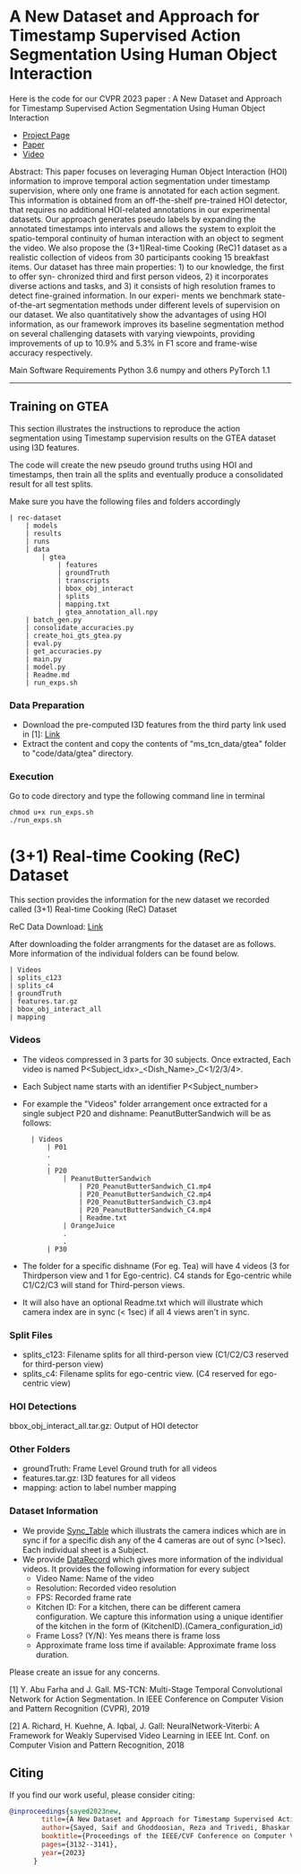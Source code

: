 # A New Dataset and Approach for Timestamp Supervised Action Segmentation Using Human Object Interaction

Here is the code for our CVPR 2023 paper : A New Dataset and Approach for Timestamp Supervised Action Segmentation Using Human Object Interaction
 * [Project Page](https://saifsayed.github.io/Rec.github.io/)
 * [Paper](https://openaccess.thecvf.com/content/CVPR2023W/LSHVU/papers/Sayed_A_New_Dataset_and_Approach_for_Timestamp_Supervised_Action_Segmentation_CVPRW_2023_paper.pdf)
 * [Video](https://drive.google.com/file/d/1k10xURqylCnFMexyg-GDV9OcXwIx7soz/view?usp=sharing)

 Abstract: This paper focuses on leveraging Human Object Interaction (HOI) information to improve temporal action segmentation under timestamp supervision, where only one frame is annotated for each action segment. This information is obtained from an off-the-shelf pre-trained HOI detector, that requires no additional HOI-related annotations in our experimental datasets. Our approach generates pseudo labels by expanding the annotated timestamps into intervals and allows the system to exploit the spatio-temporal continuity of human interaction with an object to segment the video. We also propose the (3+1)Real-time Cooking (ReC)1 dataset as a realistic collection of videos from 30 participants cooking 15 breakfast items. Our dataset has three main properties: 1) to our knowledge, the first to offer syn- chronized third and first person videos, 2) it incorporates diverse actions and tasks, and 3) it consists of high resolution frames to detect fine-grained information. In our experi- ments we benchmark state-of-the-art segmentation methods under different levels of supervision on our dataset. We also quantitatively show the advantages of using HOI information, as our framework improves its baseline segmentation method on several challenging datasets with varying viewpoints, providing improvements of up to 10.9% and 5.3% in F1 score and frame-wise accuracy respectively.


Main Software Requirements
	Python 3.6
	numpy and others
	PyTorch 1.1

********************************************************************************************************************
## Training on GTEA
This section illustrates the instructions to reproduce the action segmentation using Timestamp supervision results on the GTEA dataset using I3D features.

The code will create the new pseudo ground truths using HOI and timestamps, then train all the splits and eventually produce a consolidated result for all test splits.

Make sure you have the following files and folders accordingly

	| rec-dataset
		| models
		| results
		| runs
		| data
			| gtea
				| features
				| groundTruth
				| transcripts
				| bbox_obj_interact
				| splits
				| mapping.txt
				| gtea_annotation_all.npy
		| batch_gen.py
		| consolidate_accuracies.py
		| create_hoi_gts_gtea.py
		| eval.py
		| get_accuracies.py
		| main.py
		| model.py
		| Readme.md
		| run_exps.sh

### Data Preparation
* Download the pre-computed I3D features from the third party link used in [1]:  [Link](https://mega.nz/#!O6wXlSTS!wcEoDT4Ctq5HRq_hV-aWeVF1_JB3cacQBQqOLjCIbc8)
* Extract the content and copy the contents of "ms_tcn_data/gtea" folder to "code/data/gtea" directory.
### Execution
Go to code directory and type the following command line in terminal

	chmod u+x run_exps.sh 
	./run_exps.sh


# (3+1) Real-time Cooking (ReC) Dataset
This section provides the information for the new dataset we recorded called (3+1) Real-time Cooking (ReC) Dataset

ReC Data Download: [Link](https://drive.google.com/drive/folders/1usqia6A0cg415oCMDtKu0Z00KGP1_KXu?usp=share_link)

After downloading the folder arrangments for the dataset are as follows. More information of the individual folders can be found below.

	| Videos
	| splits_c123
	| splits_c4
	| groundTruth
	| features.tar.gz
	| bbox_obj_interact_all
	| mapping



### Videos
* The videos compressed in 3 parts for 30 subjects. Once extracted, Each video is named P<Subject_idx>_<Dish_Name>_C<1/2/3/4>. 
* Each Subject name starts with an identifier P<Subject_number>
* For example the "Videos" folder arrangement once extracted for a single subject P20 and dishname: PeanutButterSandwich will be as follows:

		| Videos	
			| P01
			.
			.
			| P20
				| PeanutButterSandwich
					| P20_PeanutButterSandwich_C1.mp4
					| P20_PeanutButterSandwich_C2.mp4
					| P20_PeanutButterSandwich_C3.mp4
					| P20_PeanutButterSandwich_C4.mp4
					| Readme.txt
				| OrangeJuice
				.
				.
			| P30

* The folder for a specific dishname (For eg. Tea) will have 4 videos (3 for Thirdperson view and 1 for Ego-centric). C4 stands for Ego-centric while C1/C2/C3 will stand for Third-person views.
* It will also have an optional Readme.txt which will illustrate which camera index are in sync (< 1sec) if all 4 views aren't in sync.

### Split Files
* splits_c123: Filename splits for all third-person view (C1/C2/C3 reserved for third-person view)
* splits_c4: Filename splits for ego-centric view. (C4 reserved for ego-centric view)


### HOI Detections
bbox_obj_interact_all.tar.gz: Output of HOI detector

### Other Folders
* groundTruth: Frame Level Ground truth for all videos
* features.tar.gz: I3D features for all videos
* mapping: action to label number mapping


### Dataset Information
* We provide [Sync_Table](https://docs.google.com/spreadsheets/d/1yDYp3S9cGpLVMxBLcSLJ47njzwWARjAhjJ6Mc1cU32I/edit?usp=sharing) which illustrats the camera indices which are in sync if for a specific dish any of the 4 cameras are out of sync (>1sec). Each individual sheet is a Subject.
* We provide [DataRecord](https://docs.google.com/spreadsheets/d/1FCFD7YW_sfelpWcuyrOHrkVoSNFWAIxTthw4aCnwGtE/edit?usp=sharing) which gives more information of the individual videos. It provides  the following information for every subject
	* Video Name: Name of the video
	* Resolution: Recorded video resolution
	* FPS: Recorded frame rate
	* Kitchen ID: For a kitchen, there can be different camera configuration. We capture this information using a unique identifier of the kitchen in the form of (KitchenID).(Camera_configuration_id) 
	* Frame Loss? (Y/N): Yes means there is frame loss
	* Approximate frame loss time if available: Approximate frame loss duration.

Please create an issue for any concerns.


[1] Y. Abu Farha and J. Gall.
MS-TCN: Multi-Stage Temporal Convolutional Network for Action Segmentation.
In IEEE Conference on Computer Vision and Pattern Recognition (CVPR), 2019

[2] A. Richard, H. Kuehne, A. Iqbal, J. Gall:
NeuralNetwork-Viterbi: A Framework for Weakly Supervised Video Learning
in IEEE Int. Conf. on Computer Vision and Pattern Recognition, 2018


## Citing
If you find our work useful, please consider citing:
```BibTeX
@inproceedings{sayed2023new,
        title={A New Dataset and Approach for Timestamp Supervised Action Segmentation Using Human Object Interaction},
        author={Sayed, Saif and Ghoddoosian, Reza and Trivedi, Bhaskar and Athitsos, Vassilis},
        booktitle={Proceedings of the IEEE/CVF Conference on Computer Vision and Pattern Recognition},
        pages={3132--3141},
        year={2023}
      }
```